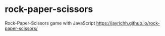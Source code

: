 # rock-paper-scissors

Rock-Paper-Scissors game with JavaScript
https://jayrichh.github.io/rock-paper-scissors/
